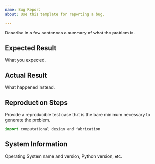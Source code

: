 ```yaml
---
name: Bug Report
about: Use this template for reporting a bug.

---
```


Describe in a few sentences a summary of what the problem is.

## Expected Result

What you expected.

## Actual Result

What happened instead.

## Reproduction Steps

Provide a reproducible test case that is the bare minimum necessary to generate the problem.

```python
import computational_design_and_fabrication

```

## System Information

Operating System name and version, Python version, etc.
